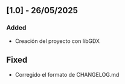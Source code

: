 
## [1.0] - 26/05/2025
### Added
- Creación del proyecto con libGDX
## Fixed
- Corregido el formato de CHANGELOG.md
